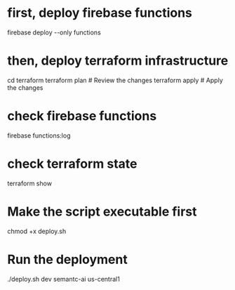 # first, deploy firebase functions
firebase deploy --only functions

# then, deploy terraform infrastructure
cd terraform
terraform plan    # Review the changes
terraform apply   # Apply the changes

# check firebase functions
firebase functions:log

# check terraform state
terraform show






# Make the script executable first
chmod +x deploy.sh

# Run the deployment
./deploy.sh dev semantc-ai us-central1